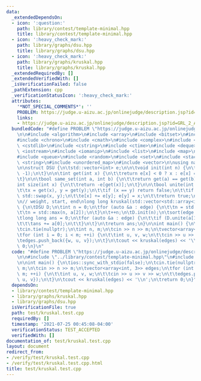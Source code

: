 ```yaml
---
data:
  _extendedDependsOn:
  - icon: ':question:'
    path: library/contest/template-minimal.hpp
    title: library/contest/template-minimal.hpp
  - icon: ':heavy_check_mark:'
    path: library/graphs/dsu.hpp
    title: library/graphs/dsu.hpp
  - icon: ':heavy_check_mark:'
    path: library/graphs/kruskal.hpp
    title: library/graphs/kruskal.hpp
  _extendedRequiredBy: []
  _extendedVerifiedWith: []
  _isVerificationFailed: false
  _pathExtension: cpp
  _verificationStatusIcon: ':heavy_check_mark:'
  attributes:
    '*NOT_SPECIAL_COMMENTS*': ''
    PROBLEM: https://judge.u-aizu.ac.jp/onlinejudge/description.jsp?id=GRL_2_A
    links:
    - https://judge.u-aizu.ac.jp/onlinejudge/description.jsp?id=GRL_2_A
  bundledCode: "#define PROBLEM \"https://judge.u-aizu.ac.jp/onlinejudge/description.jsp?id=GRL_2_A\"\
    \n\n#include <algorithm>\n#include <array>\n#include <bitset>\n#include <cassert>\n\
    #include <chrono>\n#include <cmath>\n#include <complex>\n#include <cstdio>\n#include\
    \ <cstdlib>\n#include <cstring>\n#include <ctime>\n#include <deque>\n#include\
    \ <iostream>\n#include <iomanip>\n#include <list>\n#include <map>\n#include <numeric>\n\
    #include <queue>\n#include <random>\n#include <set>\n#include <stack>\n#include\
    \ <string>\n#include <unordered_map>\n#include <vector>\n\nusing namespace std;\n\
    \n\nstruct DSU {\n\tstd::vector<int> e;\n\n\tvoid init(int n) {\n\t\te = std::vector<int>(n,\
    \ -1);\n\t}\n\n\tint get(int x) {\n\t\treturn e[x] < 0 ? x : e[x] = get(e[x]);\n\
    \t}\n\n\tbool same_set(int a, int b) {\n\t\treturn get(a) == get(b);\n\t}\n\n\t\
    int size(int x) {\n\t\treturn -e[get(x)];\n\t}\n\n\tbool unite(int x, int y) {\n\
    \t\tx = get(x), y = get(y);\n\t\tif (x == y) return false;\n\t\tif (e[x] > e[y])\
    \ std::swap(x, y);\n\t\te[x] += e[y]; e[y] = x;\n\t\treturn true;\n\t}\n};\n\n\
    \n// weight, start, end\nlong long kruskal(std::vector<std::array<int, 3>> edge)\
    \ {\n\tDSU D;\n\tint n = 0;\n\tfor (auto &a : edge) {\n\t\tn = std::max(n, a[1]);\n\
    \t\tn = std::max(n, a[2]);\n\t}\n\t++n;\n\tD.init(n);\n\tsort(edge.begin(), edge.end());\n\
    \tlong long ans = 0;\n\tfor (auto &a : edge) {\n\t\tif (D.unite(a[1], a[2])) {\n\
    \t\t\tans += a[0];\n\t\t}\n\t}\n\treturn ans;\n}\n\nint main() {\n\tios::sync_with_stdio(false);\n\
    \tcin.tie(nullptr);\n\tint n, m;\n\tcin >> n >> m;\n\tvector<array<int, 3>> edges;\n\
    \tfor (int i = 0; i < m; ++i) {\n\t\tint u, v, w;\n\t\tcin >> u >> v >> w;\n\t\
    \tedges.push_back({w, u, v});\n\t}\n\tcout << kruskal(edges) << '\\n';\n\treturn\
    \ 0;\n}\n"
  code: "#define PROBLEM \"https://judge.u-aizu.ac.jp/onlinejudge/description.jsp?id=GRL_2_A\"\
    \n\n#include \"../library/contest/template-minimal.hpp\"\n#include \"../library/graphs/kruskal.hpp\"\
    \n\nint main() {\n\tios::sync_with_stdio(false);\n\tcin.tie(nullptr);\n\tint n,\
    \ m;\n\tcin >> n >> m;\n\tvector<array<int, 3>> edges;\n\tfor (int i = 0; i <\
    \ m; ++i) {\n\t\tint u, v, w;\n\t\tcin >> u >> v >> w;\n\t\tedges.push_back({w,\
    \ u, v});\n\t}\n\tcout << kruskal(edges) << '\\n';\n\treturn 0;\n}"
  dependsOn:
  - library/contest/template-minimal.hpp
  - library/graphs/kruskal.hpp
  - library/graphs/dsu.hpp
  isVerificationFile: true
  path: test/kruskal.test.cpp
  requiredBy: []
  timestamp: '2021-07-25 00:45:08-04:00'
  verificationStatus: TEST_ACCEPTED
  verifiedWith: []
documentation_of: test/kruskal.test.cpp
layout: document
redirect_from:
- /verify/test/kruskal.test.cpp
- /verify/test/kruskal.test.cpp.html
title: test/kruskal.test.cpp
---
```

